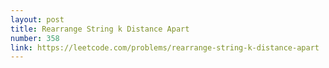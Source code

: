 ```yaml
---
layout: post
title: Rearrange String k Distance Apart
number: 358
link: https://leetcode.com/problems/rearrange-string-k-distance-apart
---
```

